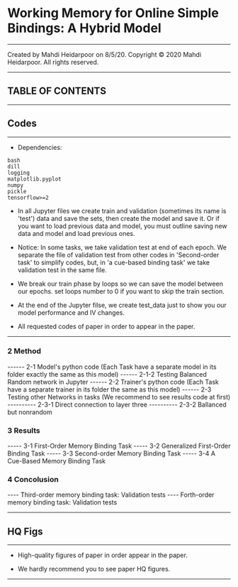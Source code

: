 # Working Memory for Online Simple Bindings: A Hybrid Model
__________________________________________________________________________________________________________
Created by Mahdi Heidarpoor on 8/5/20.
Copyright © 2020 Mahdi Heidarpoor. All rights reserved.
__________________________________________________________________________________________________________
## TABLE OF CONTENTS
__________________________________________________________________________________________________________
## Codes
__________________________________________________________________________________________________________
* Dependencies:
```
bash
dill
logging
matplotlib.pyplot
numpy
pickle
tensorflow>=2
```

* In all Jupyter files we create train and validation (sometimes its name is 'test') data and save the sets, then create the model and save it. Or if you want to load previous data and model, you must outline saving new data and model and load previous ones. 

* Notice: In some tasks, we take validation test at end of each epoch. We separate the file of validation test from other codes in 'Second-order task' to simplify codes, but, in 'a cue-based binding task' we take validation test in the same file.

* We break our train phase by loops so we can save the model between our epochs. set loops number to 0 if you want to skip the train section.

* At the end of the Jupyter filse, we create  test_data just to show you our model performance and IV changes.

* All requested codes of paper in order to appear in the paper.
__________________________________________________________________________________________________________
### 2 Method

------ 2-1 Model's python code (Each Task have a separate model in its folder exactly the same as this model)
------ 2-1-2 Testing Balanced Random network in Jupyter
------ 2-2 Trainer's python code (Each Task have a separate trainer in its folder the same as this model)
------ 2-3 Testing other Networks in tasks (We recommend to see results code at first)
---------- 2-3-1 Direct connection to layer three
---------- 2-3-2 Ballanced but nonrandom

### 3 Results

----- 3-1 First-Order Memory Binding Task
----- 3-2 Generalized First-Order Binding Task
----- 3-3 Second-order Memory Binding Task
----- 3-4 A Cue-Based Memory Binding Task

### 4 Concolusion

---- Third-order  memory binding task: Validation tests
---- Forth-order memory binding task: Validation tests
__________________________________________________________________________________________________________

## HQ Figs
__________________________________________________________________________________________________________
* High-quality figures of paper in order appear in the paper.

* We hardly recommend you to see paper HQ figures.

__________________________________________________________________________________________________________

